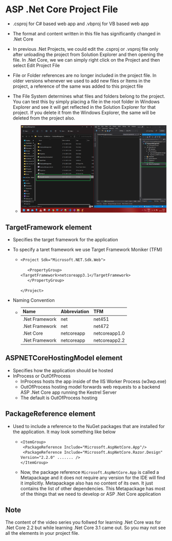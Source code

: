 # ASP .Net Core Project File

- .csproj for C# based web app and .vbproj for VB based web app
- The format and content written in this file has significantly changed in .Net Core
- In previous .Net Projects, we could edit the .csproj or .vsproj file only after unloading the project from Solution Explorer and then opening the file. In .Net Core, we we can simply right click on the Project and then select Edit Project File
- File or Folder references are no longer included in the project file. In older versions whenever we used to add new files or Items in the project, a reference of the same was added to this project file
- The File System determines what files and folders belong to the project. You can test this by simply placing a file in the root folder in Windows Explorer and see it will get reflected in the Solution Explorer for that project. If you delete it from the Windows Explorer, the same will be deleted from the project also.

  - ![check](./images/2.png)

## TargetFramework element

- Specifies the target framework for the application
- To specify a taret framework we use Target Framework Moniker (TFM)

  - ```EmployeeManagement.csproj
    <Project Sdk="Microsoft.NET.Sdk.Web">

       <PropertyGroup>
    <TargetFramework>netcoreapp3.1</TargetFramework>
       </PropertyGroup>

    </Project>

    ```

- Naming Convention

  - | Name           | Abbreviation | TFM           |
    | -------------- | ------------ | ------------- |
    | .Net Framework | net          | net451        |
    | .Net Framework | net          | net472        |
    | .Net Core      | netcoreapp   | netcoreapp1.0 |
    | .Net Framework | netcoreapp   | netcoreapp2.2 |

## ASPNETCoreHostingModel element

- Specifies how the application should be hosted
- InProcess or OutOfProcess
  - InProcess hosts the app inside of the IIS Worker Process (w3wp.exe)
  - OutOfProcess hosting model forwards web requests to a backend ASP .Net Core app running the Kestrel Server
  - The default is OutOfProcess hosting

## PackageReference element

- Used to include a reference to the NuGet packages that are installed for the application. It may look something like below

  - ```directly Inside The .csproj File
    <ItemGroup>
     <PackageReference Include="Microsoft.AspNetCore.App"/>
     <PackageReference Include="Microsoft.AspNetCore.Razor.Design" Version="2.2.0" ....... />
    </ItemGroup>
    ```

  - Now, the package reference `Microsoft.AspNetCore.App` is called a Metapackage and it does not require any version for the IDE will find it implicitly. Metapackage also has no content of its own. It just contains the list of other dependencies. This Metapackage has most of the things that we need to develop or ASP .Net Core application

## Note

The content of the video series you follwed for learning .Net Core was for .Net Core 2.2 but while learning .Net Core 3.1 came out. So you may not see all the elements in your project file.
